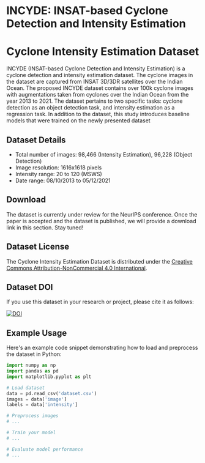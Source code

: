 # INCYDE: INSAT-based Cyclone Detection and Intensity Estimation


# Cyclone Intensity Estimation Dataset

INCYDE (INSAT-based Cyclone Detection and Intensity Estimation) is a cyclone detection and intensity estimation dataset. The cyclone images in the dataset are captured from INSAT 3D/3DR satellites over the Indian Ocean. The proposed INCYDE dataset contains over 100k cyclone images with augmentations taken from cyclones over the Indian Ocean from the year 2013 to 2021. The dataset pertains to two specific tasks: cyclone detection as an object detection task, and intensity estimation as a regression task. In addition to the dataset, this study introduces baseline models that were trained on the newly presented dataset

## Dataset Details

- Total number of images: 98,466 (Intensity Estimation), 96,228 (Object Detection)
- Image resolution: 1616x1618 pixels
- Intensity range: 20 to 120 (MSWS)
- Date range: 08/10/2013 to 05/12/2021

## Download

The dataset is currently under review for the NeurIPS conference. Once the paper is accepted and the dataset is published, we will provide a download link in this section. Stay tuned!

## Dataset License

The Cyclone Intensity Estimation Dataset is distributed under the [Creative Commons Attribution-NonCommercial 4.0 International](https://creativecommons.org/licenses/by-nc/4.0/).
## Dataset DOI

If you use this dataset in your research or project, please cite it as follows:

[![DOI](https://zenodo.org/badge/DOI/10.5281/zenodo.8015331.svg)](https://doi.org/10.5281/zenodo.8015331)

## Example Usage

Here's an example code snippet demonstrating how to load and preprocess the dataset in Python:

```python
import numpy as np
import pandas as pd
import matplotlib.pyplot as plt

# Load dataset
data = pd.read_csv('dataset.csv')
images = data['image']
labels = data['intensity']

# Preprocess images
# ...

# Train your model
# ...

# Evaluate model performance
# ...
```
